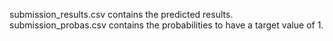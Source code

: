 submission_results.csv contains the predicted results.<br> 
submission_probas.csv contains the probabilities to have a target value of 1.
